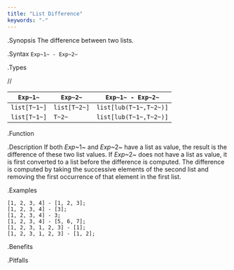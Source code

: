 ```yaml
---
title: "List Difference"
keywords: "-"
---
```


.Synopsis
The difference between two lists.

.Syntax
`Exp~1~ - Exp~2~`

.Types

//

| `Exp~1~`     |  `Exp~2~`     | `Exp~1~ - Exp~2~`        |
| --- | --- | --- |
| `list[T~1~]` |  `list[T~2~]` | `list[lub(T~1~,T~2~)]`   |
| `list[T~1~]` |  `T~2~`       | `list[lub(T~1~,T~2~)]`   |



.Function

.Description
If both _Exp_~1~ and _Exp_~2~ have a list as value, the result is the difference of these two list values. 
If _Exp_~2~ does not have a list as value, it is first converted to a list before the difference is computed.
The difference is computed by taking the successive elements of the second list and
removing the first occurrence of that element in the first list. 

.Examples
```rascal-shell
[1, 2, 3, 4] - [1, 2, 3];
[1, 2, 3, 4] - [3];
[1, 2, 3, 4] - 3;
[1, 2, 3, 4] - [5, 6, 7];
[1, 2, 3, 1, 2, 3] - [1];
[1, 2, 3, 1, 2, 3] - [1, 2];
```

.Benefits

.Pitfalls

